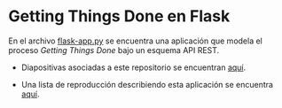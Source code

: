 # Getting Things Done en Flask

En el archivo [flask-app.py](`flask-app.py`) se encuentra una aplicación que modela el proceso *Getting Things Done* bajo un esquema API REST.

* Diapositivas asociadas a este repositorio se encuentran [aquí](https://docs.google.com/presentation/d/13in0zrKxB3gU6OPA0-G6l0C9trTVvGhtrMD5yUUMPgs/edit?usp=sharing).

* Una lista de reproducción describiendo esta aplicación se encuentra [aquí](https://www.youtube.com/playlist?list=PLphfbydEnqDZPQpLqeW4J0IG4DgVQBKoA).
